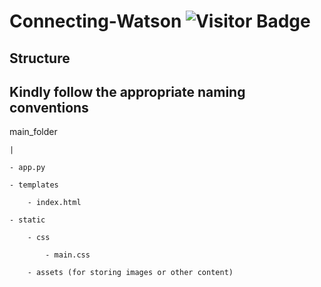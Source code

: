 # Connecting-Watson <img alt="Visitor Badge" src="https://visitor-badge.feriirawann.repl.co?username=userNotAvailableE&repo=Connecting-Watson&label=VISITS&style=plastic&color=%23457BFF&contentType=svg">
## Structure

## Kindly follow the appropriate naming conventions

main_folder

    |
    
    - app.py
    
    - templates
    
        - index.html
        
    - static
    
        - css
        
            - main.css
            
        - assets (for storing images or other content)
